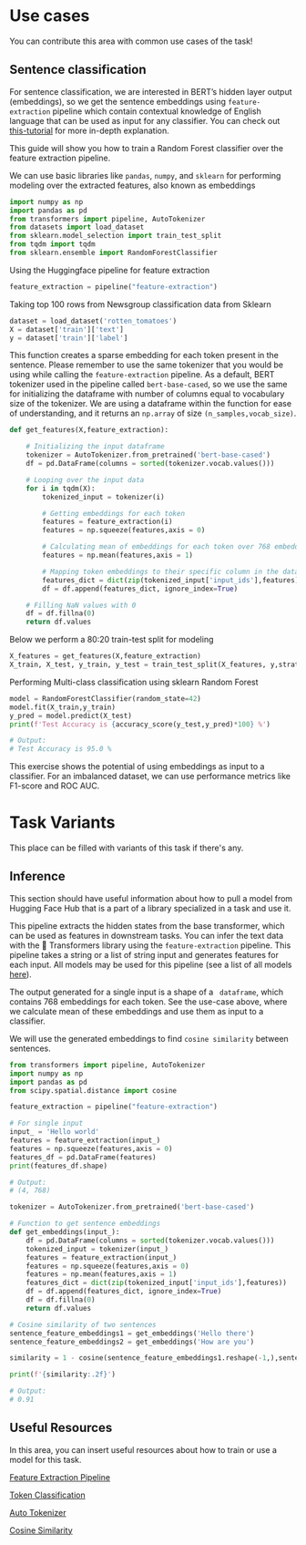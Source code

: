 # Use cases

You can contribute this area with common use cases of the task!

## Sentence classification

For sentence classification, we are interested in BERT’s hidden layer output (embeddings), so we get the sentence embeddings using
`feature-extraction` pipeline which contain contextual knowledge of English language that can be used as input for any classifier. You can check out [this-tutorial](https://towardsdatascience.com/feature-extraction-with-bert-for-text-classification-533dde44dc2f) for more in-depth explanation.

This guide will show you how to train a Random Forest classifier over the feature extraction pipeline.

We can use basic libraries like `pandas`, `numpy`, and `sklearn` for performing modeling over the extracted features, also known as embeddings

```python
import numpy as np
import pandas as pd
from transformers import pipeline, AutoTokenizer
from datasets import load_dataset
from sklearn.model_selection import train_test_split
from tqdm import tqdm
from sklearn.ensemble import RandomForestClassifier
```

Using the Huggingface pipeline for feature extraction

```python
feature_extraction = pipeline("feature-extraction")
```

Taking top 100 rows from Newsgroup classification data from Sklearn

```python
dataset = load_dataset('rotten_tomatoes')
X = dataset['train']['text']
y = dataset['train']['label']
```
This function creates a sparse embedding for each token present in the sentence. Please remember to use the same tokenizer that you would be using while calling the `feature-extraction` pipeline. As a default, BERT tokenizer used in the pipeline called `bert-base-cased`, so we use the same for initializing the dataframe with number of columns equal to vocabulary size of the tokenizer. We are using a dataframe within the function for ease of understanding, and it returns an `np.array` of size `(n_samples,vocab_size)`.

```python
def get_features(X,feature_extraction):

    # Initializing the input dataframe
    tokenizer = AutoTokenizer.from_pretrained('bert-base-cased')
    df = pd.DataFrame(columns = sorted(tokenizer.vocab.values()))

    # Looping over the input data
    for i in tqdm(X):
        tokenized_input = tokenizer(i)

        # Getting embeddings for each token
        features = feature_extraction(i)
        features = np.squeeze(features,axis = 0)

        # Calculating mean of embeddings for each token over 768 embedding values
        features = np.mean(features,axis = 1)

        # Mapping token embeddings to their specific column in the data-frame
        features_dict = dict(zip(tokenized_input['input_ids'],features))
        df = df.append(features_dict, ignore_index=True)

    # Filling NaN values with 0
    df = df.fillna(0)
    return df.values
```
Below we perform a 80:20 train-test split for modeling

```python
X_features = get_features(X,feature_extraction)
X_train, X_test, y_train, y_test = train_test_split(X_features, y,stratify = y, test_size=0.2, random_state=42)
```

Performing Multi-class classification using sklearn Random Forest

```python
model = RandomForestClassifier(random_state=42)
model.fit(X_train,y_train)
y_pred = model.predict(X_test)
print(f'Test Accuracy is {accuracy_score(y_test,y_pred)*100} %')

# Output:
# Test Accuracy is 95.0 %
```
This exercise shows the potential of using embeddings as input to a classifier. For an imbalanced dataset, we can use performance metrics like F1-score and ROC AUC.


# Task Variants

This place can be filled with variants of this task if there's any.

## Inference

This section should have useful information about how to pull a model from Hugging Face Hub that is a part of a library specialized in a task and use it.

This pipeline extracts the hidden states from the base transformer, which can be used as features in downstream tasks. You can infer the text data with the 🤗 Transformers library using the `feature-extraction` pipeline. This pipeline takes a string or a list of string input and generates features for each input. All models may be used for this pipeline (see a list of all models [here](https://huggingface.co/models)).

The output generated for a single input is a shape of a ` dataframe`, which contains 768 embeddings for each token. See the use-case above, where we calculate mean of these embeddings and use them as input to a classifier.

We will use the generated embeddings to find `cosine similarity` between sentences.

```python
from transformers import pipeline, AutoTokenizer
import numpy as np
import pandas as pd
from scipy.spatial.distance import cosine

feature_extraction = pipeline("feature-extraction")

# For single input
input_ = 'Hello world'
features = feature_extraction(input_)
features = np.squeeze(features,axis = 0)
features_df = pd.DataFrame(features)
print(features_df.shape)

# Output:
# (4, 768)

tokenizer = AutoTokenizer.from_pretrained('bert-base-cased')

# Function to get sentence embeddings
def get_embeddings(input_):
    df = pd.DataFrame(columns = sorted(tokenizer.vocab.values()))
    tokenized_input = tokenizer(input_)
    features = feature_extraction(input_)
    features = np.squeeze(features,axis = 0)
    features = np.mean(features,axis = 1)
    features_dict = dict(zip(tokenized_input['input_ids'],features))
    df = df.append(features_dict, ignore_index=True)
    df = df.fillna(0)
    return df.values

# Cosine similarity of two sentences
sentence_feature_embeddings1 = get_embeddings('Hello there')
sentence_feature_embeddings2 = get_embeddings('How are you')

similarity = 1 - cosine(sentence_feature_embeddings1.reshape(-1,),sentence_feature_embeddings2.reshape(-1,))

print(f'{similarity:.2f}')

# Output:
# 0.91
```
## Useful Resources

In this area, you can insert useful resources about how to train or use a model for this task.

[Feature Extraction Pipeline](https://huggingface.co/docs/transformers/v4.24.0/en/main_classes/pipelines#transformers.FeatureExtractionPipeline)

[Token Classification](https://huggingface.co/docs/transformers/tasks/token_classification)

[Auto Tokenizer](https://huggingface.co/docs/transformers/main_classes/tokenizer)

[Cosine Similarity](https://en.wikipedia.org/wiki/Cosine_similarity)